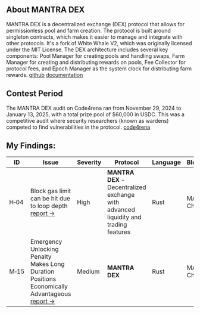 
## About MANTRA DEX
MANTRA DEX is a decentralized exchange (DEX) protocol that allows for permissionless pool and farm creation. The protocol is built around singleton contracts, which makes it easier to manage and integrate with other protocols. It's a fork of White Whale V2, which was originally licensed under the MIT License. The DEX architecture includes several key components: Pool Manager for creating pools and handling swaps, Farm Manager for creating and distributing rewards on pools, Fee Collector for protocol fees, and Epoch Manager as the system clock for distributing farm rewards. [github](https://github.com/code-423n4/2024-11-mantra-dex) [documentation](https://docs.mantrachain.io/mantra-smart-contracts/mantra_dex)

## Contest Period
The MANTRA DEX audit on Code4rena ran from November 29, 2024 to January 13, 2025, with a total prize pool of $60,000 in USDC. This was a competitive audit where security researchers (known as wardens) competed to find vulnerabilities in the protocol. [code4rena](https://code4rena.com/audits/2024-11-mantra-dex)

## My Findings:
| ID | Issue | Severity | Protocol | Language | Blockchain |
|---|---|---|---|---|---|
| H&#x2011;04 | Block gas limit can be hit due to loop depth [report ->](https://code4rena.com/reports/2024-11-mantra-dex#h-04-block-gas-limit-can-be-hit-due-to-loop-depth) | High | **MANTRA DEX** - Decentralized exchange with advanced liquidity and trading features | Rust | MANTRA Chain |
| M&#x2011;15 | Emergency Unlocking Penalty Makes Long Duration Positions Economically Advantageous [report ->](https://code4rena.com/reports/2024-11-mantra-dex#m-15-emergency-unlocking-penalty-makes-long-duration-positions-economically-advantageous) | Medium | **MANTRA DEX** | Rust | MANTRA Chain |

<br/>

